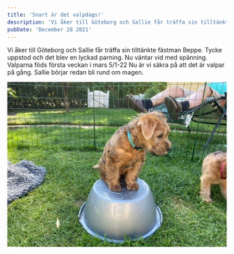```yaml
---
title: 'Snart är det valpdags!'
description: 'Vi åker till Göteborg och Sallie får träffa sin tilltänkte fästman Beppe. Tycke uppstod och det blev en lyckad parning.'
pubDate: 'December 28 2021'
---
```


Vi åker till Göteborg och Sallie får träffa sin tilltänkte fästman Beppe. Tycke uppstod och det blev en lyckad parning. Nu väntar vid med spänning. Valparna föds första veckan i mars 5/1-22 Nu är vi säkra på att det är valpar på gång. Sallie börjar redan bli rund om magen.

<img class="w-full max-w-xl rounded-md shadow-2xl mb-6 mt-6" src="../../../public/images/blog/king-of-the-hill.jpg" />
